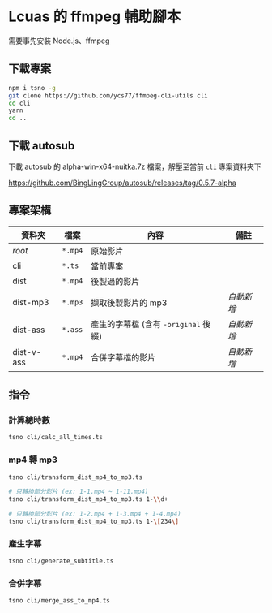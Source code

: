 # Lcuas 的 ffmpeg 輔助腳本

需要事先安裝 Node.js、ffmpeg

## 下載專案

```bash
npm i tsno -g
git clone https://github.com/ycs77/ffmpeg-cli-utils cli
cd cli
yarn
cd ..
```

## 下載 autosub

下載 autosub 的 alpha-win-x64-nuitka.7z 檔案，解壓至當前 `cli` 專案資料夾下

https://github.com/BingLingGroup/autosub/releases/tag/0.5.7-alpha

## 專案架構

| 資料夾     | 檔案    | 內容                                 | 備註       |
| ---------- | ------- | ------------------------------------ | ---------- |
| *root*     | `*.mp4` | 原始影片                             |            |
| cli        | `*.ts`  | 當前專案                             |            |
| dist       | `*.mp4` | 後製過的影片                         |            |
| dist-mp3   | `*.mp3` | 擷取後製影片的 mp3                   | *自動新增* |
| dist-ass   | `*.ass` | 產生的字幕檔 (含有 `-original` 後綴) | *自動新增* |
| dist-v-ass | `*.mp4` | 合併字幕檔的影片                     | *自動新增* |

## 指令

### 計算總時數

```bash
tsno cli/calc_all_times.ts
```

### mp4 轉 mp3

```bash
tsno cli/transform_dist_mp4_to_mp3.ts

# 只轉換部分影片 (ex: 1-1.mp4 ~ 1-11.mp4)
tsno cli/transform_dist_mp4_to_mp3.ts 1-\\d+

# 只轉換部分影片 (ex: 1-2.mp4 + 1-3.mp4 + 1-4.mp4)
tsno cli/transform_dist_mp4_to_mp3.ts 1-\[234\]
```

### 產生字幕

```bash
tsno cli/generate_subtitle.ts
```

### 合併字幕

```bash
tsno cli/merge_ass_to_mp4.ts
```
